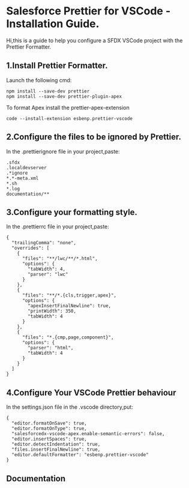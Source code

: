 # Salesforce Prettier for VSCode - Installation Guide.

Hi,this is a guide to help you configure a SFDX VSCode project with the Prettier Formatter.

## 1.Install Prettier Formatter.
Launch the following cmd:
```console 
npm install --save-dev prettier
npm install --save-dev prettier-plugin-apex
```
To format Apex install the prettier-apex-extension
```console
code --install-extension esbenp.prettier-vscode
```

## 2.Configure the files to be ignored by Prettier.
In the .prettierignore file in your project,paste:

```t
.sfdx
.localdevserver
.*ignore
*.*-meta.xml
*.sh
*.log
documentation/**
```

## 3.Configure your formatting style.
In the .prettierrc file in your project,paste:

```t
{
  "trailingComma": "none",
  "overrides": [
    {
      "files": "**/lwc/**/*.html",
      "options": {
        "tabWidth": 4,
        "parser": "lwc"
      }
    },
    {
      "files": "**/*.{cls,trigger,apex}",
      "options": {
        "apexInsertFinalNewline": true,
        "printWidth": 350,
        "tabWidth": 4
      }
    },
    {
      "files": "*.{cmp,page,component}",
      "options": {
        "parser": "html",
        "tabWidth": 4
      }
    }
  ]
}
```

## 4.Configure Your VSCode Prettier behaviour
In the settings.json file in the .vscode directory,put:
```t
{
  "editor.formatOnSave": true,
  "editor.formatOnType": true,
  "salesforcedx-vscode-apex.enable-semantic-errors": false,
  "editor.insertSpaces": true,
  "editor.detectIndentation": true,
  "files.insertFinalNewline": true,
  "editor.defaultFormatter": "esbenp.prettier-vscode"
}
```

## Documentation 
